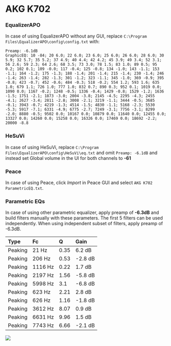 # AKG K702

### EqualizerAPO
In case of using EqualizerAPO without any GUI, replace `C:\Program Files\EqualizerAPO\config\config.txt`
with:
```
Preamp: -6.1dB
GraphicEQ: 10 -84; 20 6.0; 22 6.0; 23 6.0; 25 6.0; 26 6.0; 28 6.0; 30 5.9; 32 5.7; 35 5.2; 37 4.9; 40 4.4; 42 4.2; 45 3.9; 49 3.4; 52 3.1; 56 2.6; 59 2.3; 64 2.6; 68 3.5; 73 3.0; 78 1.5; 83 1.0; 89 0.5; 95 0.2; 102 0.1; 109 -0.0; 117 -0.4; 125 -0.8; 134 -1.0; 143 -1.1; 153 -1.1; 164 -1.2; 175 -1.3; 188 -1.4; 201 -1.4; 215 -1.4; 230 -1.4; 246 -1.4; 263 -1.4; 282 -1.3; 301 -1.2; 323 -1.1; 345 -1.0; 369 -0.9; 395 -0.8; 423 -0.7; 452 -0.6; 484 -0.3; 518 -0.2; 554 1.2; 593 1.6; 635 1.0; 679 1.1; 726 1.0; 777 1.0; 832 0.7; 890 0.3; 952 0.1; 1019 0.0; 1090 0.0; 1167 -0.2; 1248 -0.5; 1336 -0.4; 1429 -0.8; 1529 -1.2; 1636 -1.5; 1751 -2.1; 1873 -3.0; 2004 -3.8; 2145 -4.5; 2295 -4.3; 2455 -4.1; 2627 -3.4; 2811 -2.8; 3008 -2.1; 3219 -1.1; 3444 -0.5; 3685 -0.1; 3943 -0.7; 4219 -1.3; 4514 -1.5; 4830 -1.1; 5168 -2.3; 5530 -5.3; 5917 -7.1; 6331 -4.9; 6775 -2.7; 7249 -3.1; 7756 -3.1; 8299 -2.0; 8880 -0.5; 9502 0.0; 10167 0.0; 10879 0.0; 11640 0.0; 12455 0.0; 13327 0.0; 14260 0.0; 15258 0.0; 16326 0.0; 17469 0.0; 18692 -2.2; 20000 -8.8
```

### HeSuVi
In case of using HeSuVi, replace `C:\Program Files\EqualizerAPO\config\HeSuVi\eq.txt` and omit `Preamp:
-6.1dB` and instead set Global volume in the UI for both channels to **-61**

### Peace
In case of using Peace, click *Import* in Peace GUI and select `AKG K702 ParametricEQ.txt`.

### Parametric EQs
In case of using other parametric equalizer, apply preamp of **-6.3dB** and build filters manually
with these parameters. The first 5 filters can be used independently.
When using independent subset of filters, apply preamp of -6.3dB.

| Type    | Fc      |    Q | Gain    |
|:--------|:--------|:-----|:--------|
| Peaking | 21 Hz   | 0.35 | 6.2 dB  |
| Peaking | 206 Hz  | 0.53 | -2.8 dB |
| Peaking | 1116 Hz | 0.22 | 1.7 dB  |
| Peaking | 2197 Hz | 1.56 | -5.8 dB |
| Peaking | 5998 Hz | 3.1  | -6.8 dB |
| Peaking | 623 Hz  | 2.21 | 2.8 dB  |
| Peaking | 626 Hz  | 1.16 | -1.8 dB |
| Peaking | 3612 Hz | 8.07 | 0.9 dB  |
| Peaking | 6631 Hz | 9.96 | 1.5 dB  |
| Peaking | 7743 Hz | 6.66 | -2.1 dB |

![](https://raw.githubusercontent.com/jaakkopasanen/AutoEq/master/results/headphonecom/sbaf-serious/AKG%20K702/AKG%20K702.png)